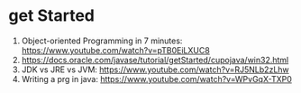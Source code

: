get Started
===========

1. Object-oriented Programming in 7 minutes: https://www.youtube.com/watch?v=pTB0EiLXUC8
2. https://docs.oracle.com/javase/tutorial/getStarted/cupojava/win32.html
3. JDK vs JRE vs JVM: https://www.youtube.com/watch?v=RJ5NLb2zLhw
4. Writing a prg in java: https://www.youtube.com/watch?v=WPvGqX-TXP0


